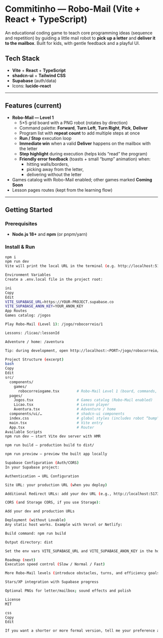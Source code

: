 # Commitinho — Robo-Mail (Vite + React + TypeScript)

An educational coding game to teach core programming ideas (sequence and repetition) by guiding a little mail robot to **pick up a letter** and **deliver it to the mailbox**. Built for kids, with gentle feedback and a playful UI.

## Tech Stack
- **Vite** + **React** + **TypeScript**
- **shadcn-ui** + **Tailwind CSS**
- **Supabase** (auth/data)
- Icons: **lucide-react**

---

## Features (current)
- **Robo-Mail — Level 1**
  - 5×5 grid board with a PNG robot (rotates by direction)
  - Command palette: **Forward**, **Turn Left**, **Turn Right**, **Pick**, **Deliver**
  - Program list with **repeat count** to add multiple steps at once
  - **Run / Stop** execution loop
  - **Immediate win** when a valid **Deliver** happens on the mailbox with the letter
  - **Step highlight** during execution (helps kids “read” the program)
  - **Friendly error feedback** (toasts + small “bump” animation) when:
    - hitting walls/borders,
    - picking away from the letter,
    - delivering without the letter
- Games catalog with Robo-Mail enabled; other games marked **Coming Soon**
- Lesson pages routes (kept from the learning flow)

---

## Getting Started

### Prerequisites
- **Node.js 18+** and **npm** (or pnpm/yarn)

### Install & Run
```bash
npm i
npm run dev
Vite will print the local URL in the terminal (e.g. http://localhost:5173 or your configured port).

Environment Variables
Create a .env.local file in the project root:

ini
Copy
Edit
VITE_SUPABASE_URL=https://YOUR-PROJECT.supabase.co
VITE_SUPABASE_ANON_KEY=YOUR_ANON_KEY
App Routes
Games catalog: /jogos

Play Robo-Mail (Level 1): /jogo/robocorreio/1

Lessons: /licao/:lessonId

Adventure / home: /aventura

Tip: during development, open http://localhost:<PORT>/jogo/robocorreio/1.

Project Structure (excerpt)
bash
Copy
Edit
src/
  components/
    games/
      robocorreiogame.tsx        # Robo-Mail Level 1 (board, commands, execution)
  pages/
    Jogos.tsx                    # Games catalog (Robo-Mail enabled)
    Licao.tsx                    # Lesson player
    Aventura.tsx                 # Adventure / home
  components/ui/…                # shadcn-ui components
  index.css                      # global styles (includes robot “bump” animation)
  main.tsx                       # Vite entry
  App.tsx                        # Router
Available Scripts
npm run dev — start Vite dev server with HMR

npm run build — production build to dist/

npm run preview — preview the built app locally

Supabase Configuration (Auth/CORS)
In your Supabase project:

Authentication → URL Configuration

Site URL: your production URL (when you deploy)

Additional Redirect URLs: add your dev URL (e.g., http://localhost:5173)

CORS (and Storage CORS, if you use Storage):

Add your dev and production URLs

Deployment (without Lovable)
Any static host works. Example with Vercel or Netlify:

Build command: npm run build

Output directory: dist

Set the env vars VITE_SUPABASE_URL and VITE_SUPABASE_ANON_KEY in the hosting dashboard.

Roadmap (next)
Execution speed control (Slow / Normal / Fast)

More Robo-Mail levels (introduce obstacles, turns, and efficiency goals)

Stars/XP integration with Supabase progress

Optional PNGs for letter/mailbox; sound effects and polish

License
MIT

css
Copy
Edit

If you want a shorter or more formal version, tell me your preference and I’ll tailor 
